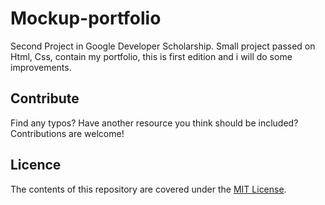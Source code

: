 # Mockup-portfolio

Second Project in Google Developer Scholarship.
Small project passed on Html, Css, contain my portfolio, this is first edition and i will do some improvements.

## Contribute

Find any typos? Have another resource you think should be included? Contributions are welcome!

## Licence
The contents of this repository are covered under the [MIT License](https://rem.mit-license.org/).
